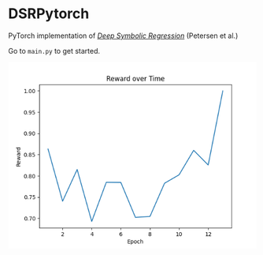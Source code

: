 # DSRPytorch
PyTorch implementation of *[Deep Symbolic Regression](https://arxiv.org/pdf/1912.04871.pdf)* (Petersen et al.)

Go to `main.py` to get started.

![Sample results plot](Cover_image.png)
